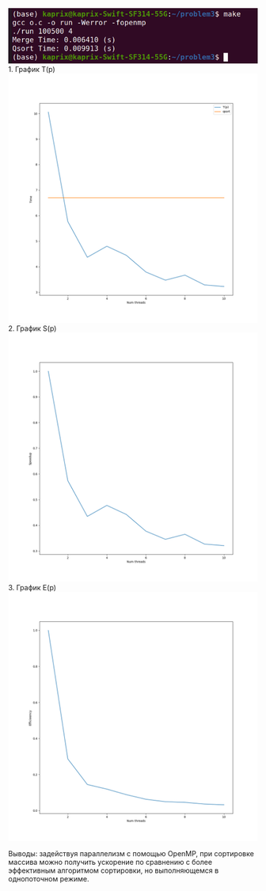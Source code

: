 <img src="pic.png">
1. График T(p)
<img src="time_plot.png">
2. График S(p)
<img src="speedup_plot.png">
3. График E(p)
<img src="efficiency_plot.png">

Выводы: задействуя параллелизм с помощью OpenMP, при сортировке массива можно получить ускорение по сравнению с более эффективным алгоритмом сортировки, но выполняющемся в однопоточном режиме.
